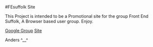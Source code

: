 #FEsuffolk Site

This Project is intended to be a Promotional site for the group Front End Suffolk, A Browser based user group.
Enjoy.

[Google Group](https://groups.google.com/forum/#!forum/front-end-suffolk)
[Site](http://fesuffolk.github.com)

Anders
^__^